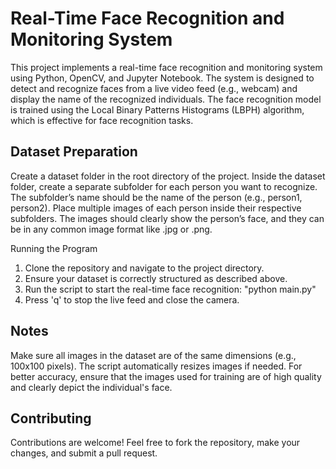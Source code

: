 # Real-Time Face Recognition and Monitoring System
This project implements a real-time face recognition and monitoring system using Python, OpenCV, and Jupyter Notebook. The system is designed to detect and recognize faces from a live video feed (e.g., webcam) and display the name of the recognized individuals. The face recognition model is trained using the Local Binary Patterns Histograms (LBPH) algorithm, which is effective for face recognition tasks.


## Dataset Preparation
Create a dataset folder in the root directory of the project.
Inside the dataset folder, create a separate subfolder for each person you want to recognize. The subfolder’s name should be the name of the person (e.g., person1, person2).
Place multiple images of each person inside their respective subfolders. The images should clearly show the person’s face, and they can be in any common image format like .jpg or .png.

Running the Program
1. Clone the repository and navigate to the project directory.
2. Ensure your dataset is correctly structured as described above.
3. Run the script to start the real-time face recognition:   "python main.py"
4. Press 'q' to stop the live feed and close the camera.

## Notes
Make sure all images in the dataset are of the same dimensions (e.g., 100x100 pixels). The script automatically resizes images if needed.
For better accuracy, ensure that the images used for training are of high quality and clearly depict the individual's face.

## Contributing
Contributions are welcome! Feel free to fork the repository, make your changes, and submit a pull request.
